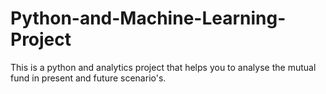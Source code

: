 # Python-and-Machine-Learning-Project
This is a python and analytics project that helps you to analyse the mutual fund in present and future scenario's.
